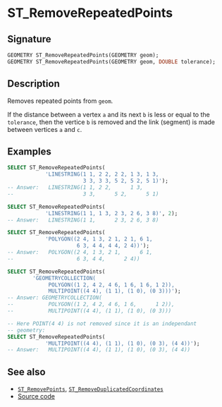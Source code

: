 # ST_RemoveRepeatedPoints

## Signature

```sql
GEOMETRY ST_RemoveRepeatedPoints(GEOMETRY geom);
GEOMETRY ST_RemoveRepeatedPoints(GEOMETRY geom, DOUBLE tolerance);
```

## Description

Removes repeated points from `geom`. 

If the distance between a vertex `a` and its next `b` is less or equal to the `tolerance`, then the vertice `b` is removed and the link (segment) is made between vertices `a` and `c`.

## Examples

```sql
SELECT ST_RemoveRepeatedPoints(
            'LINESTRING(1 1, 2 2, 2 2, 1 3, 1 3,
                        3 3, 3 3, 5 2, 5 2, 5 1)');
-- Answer:   LINESTRING(1 1, 2 2,      1 3,
--                      3 3,      5 2,      5 1)

SELECT ST_RemoveRepeatedPoints(
            'LINESTRING(1 1, 1 3, 2 3, 2 6, 3 8)', 2);
-- Answer:   LINESTRING(1 1,      2 3, 2 6, 3 8)

SELECT ST_RemoveRepeatedPoints(
            'POLYGON((2 4, 1 3, 2 1, 2 1, 6 1,
                      6 3, 4 4, 4 4, 2 4))');
-- Answer:   POLYGON((2 4, 1 3, 2 1,      6 1,
--                    6 3, 4 4,      2 4))

SELECT ST_RemoveRepeatedPoints(
        'GEOMETRYCOLLECTION(
             POLYGON((1 2, 4 2, 4 6, 1 6, 1 6, 1 2)),
             MULTIPOINT((4 4), (1 1), (1 0), (0 3)))');
-- Answer: GEOMETRYCOLLECTION(
--           POLYGON((1 2, 4 2, 4 6, 1 6,      1 2)),
--           MULTIPOINT((4 4), (1 1), (1 0), (0 3)))

-- Here POINT(4 4) is not removed since it is an independant
-- geometry:
SELECT ST_RemoveRepeatedPoints(
            'MULTIPOINT((4 4), (1 1), (1 0), (0 3), (4 4))');
-- Answer:   MULTIPOINT((4 4), (1 1), (1 0), (0 3), (4 4))
```

## See also

* [`ST_RemovePoints`](../ST_RemovePoints), [`ST_RemoveDuplicatedCoordinates`](../ST_RemoveDuplicatedCoordinates)
* <a href="https://github.com/orbisgis/h2gis/blob/master/h2gis-functions/src/main/java/org/h2gis/functions/spatial/edit/ST_RemoveRepeatedPoints.java" target="_blank">Source code</a>
